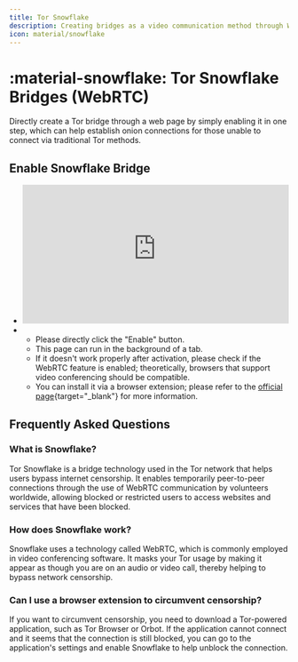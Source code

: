 ```yaml
---
title: Tor Snowflake
description: Creating bridges as a video communication method through WebRTC.
icon: material/snowflake
---
```

# :material-snowflake: Tor Snowflake Bridges (WebRTC)

Directly create a Tor bridge through a web page by simply enabling it in one step, which can help establish onion connections for those unable to connect via traditional Tor methods.

## Enable Snowflake Bridge

<div class="grid cards" markdown>

-   <iframe src="https://snowflake.torproject.org/embed.html" width="100%" height="250" frameborder="0" scrolling="no"></iframe>

-   
    - Please directly click the "Enable" button.
    - This page can run in the background of a tab.
    - If it doesn't work properly after activation, please check if the WebRTC feature is enabled; theoretically, browsers that support video conferencing should be compatible.
    - You can install it via a browser extension; please refer to the [official page](https://snowflake.torproject.org/){target="_blank"} for more information.

</div>

## Frequently Asked Questions

### What is Snowflake?

Tor Snowflake is a bridge technology used in the Tor network that helps users bypass internet censorship. It enables temporarily peer-to-peer connections through the use of WebRTC communication by volunteers worldwide, allowing blocked or restricted users to access websites and services that have been blocked.

### How does Snowflake work?

Snowflake uses a technology called WebRTC, which is commonly employed in video conferencing software. It masks your Tor usage by making it appear as though you are on an audio or video call, thereby helping to bypass network censorship.

### Can I use a browser extension to circumvent censorship?

If you want to circumvent censorship, you need to download a Tor-powered application, such as Tor Browser or Orbot. If the application cannot connect and it seems that the connection is still blocked, you can go to the application's settings and enable Snowflake to help unblock the connection.
